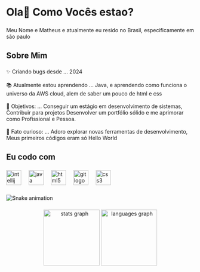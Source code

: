 <h1 align="left">Ola👋 Como Vocês estao?</h1>

###

<p align="left">Meu Nome e Matheus e atualmente eu resido no Brasil, especificamente em são paulo</p>

###

<h2 align="left">Sobre Mim</h2>

###

<p align="left">✨ Criando bugs desde ... 2024 <br><br>📚 Atualmente estou aprendendo ... Java, e aprendendo como funciona o universo da AWS cloud, alem de saber um pouco de html e css<br><br>🎯 Objetivos: ... Conseguir um estágio em desenvolvimento de sistemas, Contribuir para projetos  Desenvolver um portfólio sólido e me aprimorar como Profissional e Pessoa.<br><br>🎲 Fato curioso: ... Adoro explorar novas ferramentas de desenvolvimento, Meus primeiros códigos eram só Hello World</p>

###

<h2 align="left">Eu codo com</h2>

###

<div align="left">
  <img src="https://cdn.jsdelivr.net/gh/devicons/devicon/icons/intellij/intellij-original.svg" height="40" alt="intellij logo"  />
  <img width="12" />
  <img src="https://cdn.jsdelivr.net/gh/devicons/devicon/icons/java/java-original.svg" height="40" alt="java logo"  />
  <img width="12" />
  <img src="https://cdn.jsdelivr.net/gh/devicons/devicon/icons/html5/html5-original.svg" height="40" alt="html5 logo"  />
  <img width="12" />
  <img src="https://cdn.jsdelivr.net/gh/devicons/devicon/icons/git/git-original.svg" height="40" alt="git logo"  />
  <img width="12" />
  <img src="https://cdn.jsdelivr.net/gh/devicons/devicon/icons/css3/css3-original.svg" height="40" alt="css3 logo"  />
</div>

###

<img src="https://raw.githubusercontent.com/XXMM22/XXMM22/output/snake.svg" alt="Snake animation" />

###

<div align="center">
  <img src="https://github-readme-stats.vercel.app/api?username=XXMM22&hide_title=false&hide_rank=false&show_icons=true&include_all_commits=true&count_private=true&disable_animations=false&theme=gruvbox_light&locale=en&hide_border=false&order=1" height="150" alt="stats graph"  />
  <img src="https://github-readme-stats.vercel.app/api/top-langs?username=XXMM22&locale=en&hide_title=false&layout=compact&card_width=320&langs_count=5&theme=gruvbox_light&hide_border=false&order=2" height="150" alt="languages graph"  />
</div>

###

